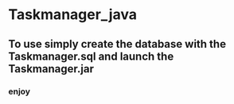 # Taskmanager_java

## To use simply create the database with the Taskmanager.sql and launch the Taskmanager.jar

### enjoy

